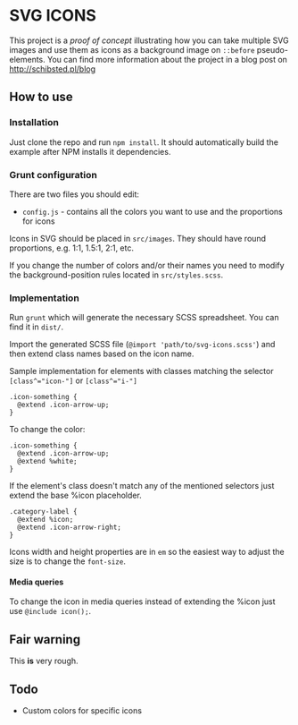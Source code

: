 # SVG ICONS

This project is a _proof of concept_ illustrating how you can take multiple SVG images and use them as icons as a background image on `::before` pseudo-elements.
You can find more information about the project in a blog post on http://schibsted.pl/blog

## How to use

### Installation

Just clone the repo and run `npm install`. 
It should automatically build the example after NPM installs it dependencies.

### Grunt configuration

There are two files you should edit:
- `config.js` - contains all the colors you want to use and the proportions for icons

Icons in SVG should be placed in `src/images`. They should have round proportions, e.g. 1:1, 1.5:1, 2:1, etc.

If you change the number of colors and/or their names you need to modify the background-position rules located in `src/styles.scss`.

### Implementation

Run `grunt` which will generate the necessary SCSS spreadsheet. You can find it in `dist/`. 

Import the generated SCSS file (`@import 'path/to/svg-icons.scss'`) and then extend class names based on the icon name.

Sample implementation for elements with classes matching the selector `[class^="icon-"]` or `[class^="i-"]`

```
.icon-something {
  @extend .icon-arrow-up;
}
```

To change the color:

```
.icon-something {
  @extend .icon-arrow-up;
  @extend %white;
}
```

If the element's class doesn't match any of the mentioned selectors just extend the base %icon placeholder.

```
.category-label {
  @extend %icon;
  @extend .icon-arrow-right;
}
```

Icons width and height properties are in `em` so the easiest way to adjust the size is to change the `font-size`.

#### Media queries 
To change the icon in media queries instead of extending the %icon just use `@include icon();`.

## Fair warning

This **is** very rough.

## Todo
- Custom colors for specific icons
